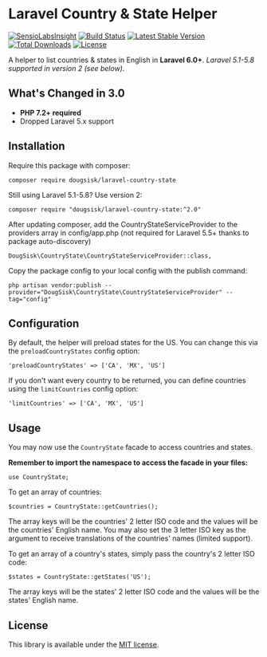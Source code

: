Laravel Country & State Helper
==============================
[![SensioLabsInsight](https://insight.sensiolabs.com/projects/ea4f379e-b76f-46b0-942c-6aa0ff457100/mini.png)](https://insight.sensiolabs.com/projects/ea4f379e-b76f-46b0-942c-6aa0ff457100)
[![Build Status](https://travis-ci.org/DougSisk/laravel-country-state.svg?branch=master)](https://travis-ci.org/DougSisk/laravel-country-state)
[![Latest Stable Version](https://poser.pugx.org/dougsisk/laravel-country-state/version)](https://packagist.org/packages/dougsisk/laravel-country-state)
[![Total Downloads](https://poser.pugx.org/dougsisk/laravel-country-state/downloads)](https://packagist.org/packages/dougsisk/laravel-country-state)
[![License](https://poser.pugx.org/dougsisk/laravel-country-state/license)](https://packagist.org/packages/dougsisk/laravel-country-state)

A helper to list countries & states in English in **Laravel 6.0+**. *Laravel 5.1-5.8 supported in version 2 (see below).*

What's Changed in 3.0
-----------------

* **PHP 7.2+ required**
* Dropped Laravel 5.x support

Installation
------------

Require this package with composer:

```
composer require dougsisk/laravel-country-state
```

Still using Laravel 5.1-5.8? Use version 2:

```
composer require "dougsisk/laravel-country-state:^2.0"
```

After updating composer, add the CountryStateServiceProvider to the providers array in config/app.php (not required for Laravel 5.5+ thanks to package auto-discovery)

```
DougSisk\CountryState\CountryStateServiceProvider::class,
```

Copy the package config to your local config with the publish command:

```
php artisan vendor:publish --provider="DougSisk\CountryState\CountryStateServiceProvider" --tag="config"
```

Configuration
-------------

By default, the helper will preload states for the US. You can change this via the `preloadCountryStates` config option:

```
'preloadCountryStates' => ['CA', 'MX', 'US']
```

If you don't want every country to be returned, you can define countries using the `limitCountries` config option:

```
'limitCountries' => ['CA', 'MX', 'US']
```

Usage
-----

You may now use the `CountryState` facade to access countries and states.

**Remember to import the namespace to access the facade in your files:**

```
use CountryState;
```

To get an array of countries:

```
$countries = CountryState::getCountries();
```

The array keys will be the countries' 2 letter ISO code and the values will be the countries' English name. You may also set the 3 letter ISO key as the argument to receive translations of the countries' names (limited support).


To get an array of a country's states, simply pass the country's 2 letter ISO code:

```
$states = CountryState::getStates('US');
```

The array keys will be the states' 2 letter ISO code and the values will be the states' English name.

License
-------

This library is available under the [MIT license](LICENSE).
